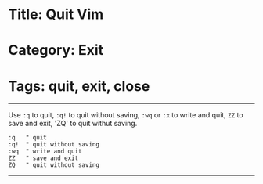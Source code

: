 # Title: Quit Vim
# Category: Exit
# Tags: quit, exit, close
---
Use `:q` to quit, `:q!` to quit without saving, `:wq` or `:x` to write and quit, `ZZ` to save and exit, 'ZQ' to quit withut saving. 

```vim
:q   " quit
:q!  " quit without saving
:wq  " write and quit
ZZ   " save and exit
ZQ   " quit without saving
```
***
